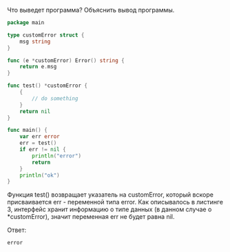 Что выведет программа? Объяснить вывод программы.

```go
package main

type customError struct {
	msg string
}

func (e *customError) Error() string {
	return e.msg
}

func test() *customError {
	{
		// do something
	}
	return nil
}

func main() {
	var err error
	err = test()
	if err != nil {
		println("error")
		return
	}
	println("ok")
}
```
Функция test() возвращает указатель на customError, который вскоре присваивается err - переменной типа error. Как описывалось в листинге 3, интерфейс хранит информацию о типе данных (в данном случае о *customError), значит переменная err не будет равна nil.

Ответ:
```console
error
```

